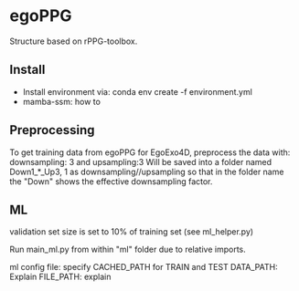 # egoPPG

Structure based on rPPG-toolbox.

## Install
- Install environment via: conda env create -f environment.yml
- mamba-ssm: how to

## Preprocessing

To get training data from egoPPG for EgoExo4D, preprocess the data with:
downsampling: 3 and upsampling:3
Will be saved into a folder named Down1_*_Up3, 1 as downsampling//upsampling so that in the folder name the "Down" shows the effective downsampling factor.

## ML
validation set size is set to 10% of training set (see ml_helper.py)

Run main_ml.py from within "ml" folder due to relative imports.

ml config file: specify
CACHED_PATH for TRAIN and TEST
DATA_PATH: Explain
FILE_PATH: explain
